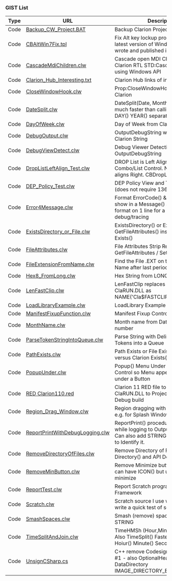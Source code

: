 ### GIST List

| Type | URL | Description  |
|-----|-----|---------------|
| Code | [Backup_CW_Project.BAT            ](https://gist.github.com/CarlTBarnes/bbb936e418226d55ff8651bb1bfbf7e4)| Backup Clarion Project BAT files
| Code | [CBAltWin7Fix.tpl                 ](https://gist.github.com/CarlTBarnes/5e0e7d5a3e3f0b5c991e8f0601e69004)| Fix Alt key lockup problem with the latest version of Windows 10 that I wrote and published in ClarionMag                                
| Code | [CascadeMdiChildren.clw           ](https://gist.github.com/CarlTBarnes/ed29557b7142ec4695f7d460cabef3fd)| Cascade open MDI Child windows like Clarion RTL STD:CascadeWindow using Windows API                                                                                   
| Code | [Clarion_Hub_Interesting.txt      ](https://gist.github.com/CarlTBarnes/aabb812d5a34fcfe69d2421702799aef)| Clarion Hub links of interest
| Code | [CloseWindowHook.clw              ](https://gist.github.com/CarlTBarnes/f86f6b695276b2b3327f5959e5c57682)| Prop:CloseWindowHook Example Clarion                                                                                  
| Code | [DateSplit.clw                    ](https://gist.github.com/CarlTBarnes/77ebb46ddcce3ed7c4040f9c31bd571c)| DateSplit(Date, Month, Day, Year) much faster than calling MONTH() DAY() YEAR() separately           
| Code | [DayOfWeek.clw                    ](https://gist.github.com/CarlTBarnes/b4ec3d3968ccc8de0f5d81d9f4ada7cf)| Day of Week from Clarion Date         
| Code | [DebugOutput.clw                  ](https://gist.github.com/CarlTBarnes/d3c7a3779b094f0ed48186d04a9b45e6)| OutputDebugString wrapper for Clarion String
| Code | [DebugViewDetect.clw              ](https://gist.github.com/CarlTBarnes/c88a85373873f6ff54b79071e1a67d80)| Debug Viewer Detection for OutputDebugString                                                                                     
| Code | [DropListLeftAlign_Test.clw       ](https://gist.github.com/CarlTBarnes/6b2812bf95e9b8de1cc84f934efcd969)| DROP List is Left Aligned by Class for Combo/List Control. Normally RTL aligns Right. CBDropLeftClass
| Code | [DEP_Policy_Test.clw              ](https://gist.github.com/CarlTBarnes/d0f94d5ec6df1d4385909d67dbf49bd2)| DEP Policy View and Test in Clarion (does not require 13620)
| Code | [Error4Message.clw                ](https://gist.github.com/CarlTBarnes/a6ee0a195aaaab54d7ac3abd55aade84)| Format ErrorCode() & Error() etc ... to show in a Message() Stop() Halt(), or format on 1 line for a Log file or debug/tracing                        
| Code | [ExistsDirectory_or_File.clw      ](https://gist.github.com/CarlTBarnes/d301e2cffa475820f6cc4e9fd7895ff9)| ExistsDirectory() or ExistsFile() using GetFileAttributes() instead of Clarion Exists()
| Code | [FileAttributes.clw               ](https://gist.github.com/CarlTBarnes/2d89615faa064f0b8437c6a66d0f80e2)| File Attributes Strip Read Only - GetFileAttributes / SetFileAttributes
| Code | [FileExtensionFromName.clw        ](https://gist.github.com/CarlTBarnes/45e9e2f25ac304e44451a5558490e36d)| Find the File .EXT on the end of a File Name after last period                                                                                        
| Code | [Hex8_FromLong.clw                ](https://gist.github.com/CarlTBarnes/a05f6318fd1c7eece9802b0aacda4e3d)| Hex String from LONG                                                                                 
| Code | [LenFastClip.clw                  ](https://gist.github.com/CarlTBarnes/ea0c8cafb1fd8b6e428f4160058330eb)| LenFastClip replaces LEN(CLIP()) in ClaRUN.DLL as NAME('Cla$FASTCLIP')
| Code | [LoadLibraryExample.clw           ](https://gist.github.com/CarlTBarnes/9fcde37b3b5278083cb594244fb9361f)| LoadLibrary Example                                                                                      
| Code | [ManifestFixupFunction.clw        ](https://gist.github.com/CarlTBarnes/2abf8a7be95cd14da586c7b9c17173f4)| Manifest Fixup Controls for Hand Code                                                                                        
| Code | [MonthName.clw                    ](https://gist.github.com/CarlTBarnes/e39ff03a571295a3a9a0c89d10a6daaf)| Month name from Date or Month number                                                                               
| Code | [ParseTokenStringIntoQueue.clw    ](https://gist.github.com/CarlTBarnes/709d454636f2d441072fb40714c5138e)| Parse String with Delimited with Tokens into a Queue
| Code | [PathExists.clw                   ](https://gist.github.com/CarlTBarnes/e2b1f07fcc306192c32995c03249d28b)| Path Exists or File Exists functions versus Clarion Exists()                                                                              
| Code | [PopupUnder.clw                   ](https://gist.github.com/CarlTBarnes/297557ade046558cdeb183fdd27bb1df)| Popup() Menu Under or Beside a Control so Menu appears to drop under a Button
| Code | [RED  Clarion110.red              ](https://gist.github.com/CarlTBarnes/bb8f31ff45896db9cacaee79c732ca8e)| Clarion 11 RED file to Copy Debug ClaRUN.DLL to Project Folder during Debug build                                                                                                       
| Code | [Region_Drag_Window.clw           ](https://gist.github.com/CarlTBarnes/3bc3f0164071bc0548df2db8b2fd6963)| Region dragging with mouse example, e.g. for Splash Window with no title bar
| Code | [ReportPrintWithDebugLogging.clw  ](https://gist.github.com/CarlTBarnes/cd99310728b490cf4e085d8c4cccd2c6)| ReportPrint() procedure Prints Details while logging to OutputDebugString. Can also add STRING to printed BAND to Identify it.
| Code | [RemoveDirectoryOfFiles.clw       ](https://gist.github.com/CarlTBarnes/67e8a4e53c12ec820d9d6ebbba6957a3)| Remove Directory of Files using Directory() and API DeleteFile
| Code | [RemoveMinButton.clw              ](https://gist.github.com/CarlTBarnes/86b64b19d5309a1ca00d1fce2bb225a3)| Remove Minimize button so window can have ICON() but user cannot minimize
| Code | [ReportTest.clw                   ](https://gist.github.com/CarlTBarnes/29f78a2ca43813e83489dc62a4d5e0c0)| Report Scratch program and test Framework
| Code | [Scratch.clw                      ](https://gist.github.com/CarlTBarnes/87e1b615288409b86b7f7af4488e8dbd)| Scratch source I use when I want to write a quick test of some code
| Code | [SmashSpaces.clw                  ](https://gist.github.com/CarlTBarnes/09bdf8ad4870f366749e9ec64d6a97b8)| Smash (remove) spaces from a STRING                                                          
| Code | [TimeSplitAndJoin.clw             ](https://gist.github.com/CarlTBarnes/95ce2526c6ad74511cb475cd469ca0fd)| TimeHMSh (Hour,Min,Sec) like DATE(). Also TimeSplit() Faster than using Hoiur() Minute() Second()                                                                                     
| Code | [UnsignCSharp.cs                  ](https://gist.github.com/CarlTBarnes/441066055dff8fdbc011c2d20b3b7511)| C++ remove Codesigning Certificates #1 - also OptionalHeader DataDirectory IMAGE_DIRECTORY_ENTRY_SECURITY
